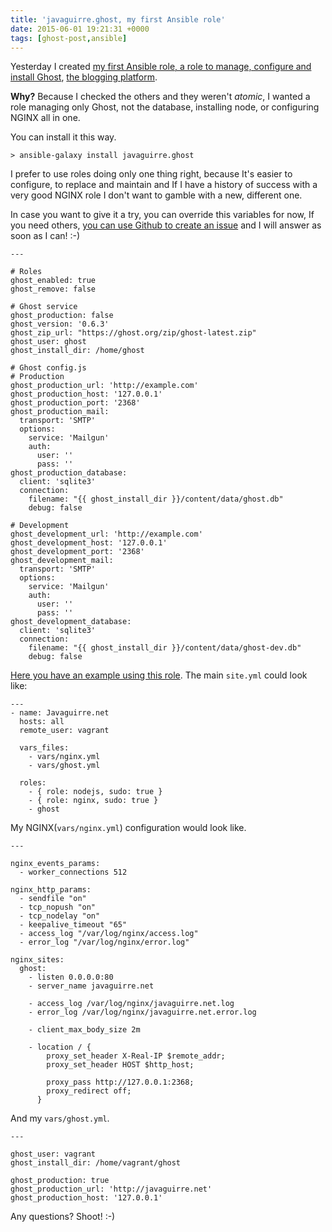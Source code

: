 ```yaml
---
title: 'javaguirre.ghost, my first Ansible role'
date: 2015-06-01 19:21:31 +0000
tags: [ghost-post,ansible]
---
```

Yesterday I created [my first Ansible role, a role to manage, configure and install Ghost][ghost_ansible], [the blogging platform][ghost].

**Why?** Because I checked the others and they weren't *atomic*, I wanted a role managing only Ghost, not the database, installing node, or configuring NGINX all in one.

You can install it this way.

<pre><code class="language-bash">&gt; ansible-galaxy install javaguirre.ghost
</code></pre>

I prefer to use roles doing only one thing right, because It's easier to configure, to replace and maintain and If I have a history of success with a very good NGINX role I don't want to gamble with a new, different one.

In case you want to give it a try, you can override this variables for now, If you need others, [you can use Github to create an issue][issue] and I will answer as soon as I can! :-)

<pre><code class="language-ruby">---

# Roles
ghost_enabled: true
ghost_remove: false

# Ghost service
ghost_production: false
ghost_version: '0.6.3'
ghost_zip_url: "https://ghost.org/zip/ghost-latest.zip"
ghost_user: ghost
ghost_install_dir: /home/ghost

# Ghost config.js
# Production
ghost_production_url: 'http://example.com'
ghost_production_host: '127.0.0.1'
ghost_production_port: '2368'
ghost_production_mail:
  transport: 'SMTP'
  options:
    service: 'Mailgun'
    auth:
      user: ''
      pass: ''
ghost_production_database:
  client: 'sqlite3'
  connection:
    filename: "{{ ghost_install_dir }}/content/data/ghost.db"
    debug: false

# Development
ghost_development_url: 'http://example.com'
ghost_development_host: '127.0.0.1'
ghost_development_port: '2368'
ghost_development_mail:
  transport: 'SMTP'
  options:
    service: 'Mailgun'
    auth:
      user: ''
      pass: ''
ghost_development_database:
  client: 'sqlite3'
  connection:
    filename: "{{ ghost_install_dir }}/content/data/ghost-dev.db"
    debug: false
</code></pre>

[Here you have an example using this role][javaguirre_ghost]. The main `site.yml` could look like:

<pre><code class="language-ruby">---
- name: Javaguirre.net
  hosts: all
  remote_user: vagrant

  vars_files:
    - vars/nginx.yml
    - vars/ghost.yml

  roles:
    - { role: nodejs, sudo: true }
    - { role: nginx, sudo: true }
    - ghost
</code></pre>

My NGINX(`vars/nginx.yml`) configuration would look like.

<pre><code class="language-ruby">---

nginx_events_params:
  - worker_connections 512

nginx_http_params:
  - sendfile "on"
  - tcp_nopush "on"
  - tcp_nodelay "on"
  - keepalive_timeout "65"
  - access_log "/var/log/nginx/access.log"
  - error_log "/var/log/nginx/error.log"

nginx_sites:
  ghost:
    - listen 0.0.0.0:80
    - server_name javaguirre.net

    - access_log /var/log/nginx/javaguirre.net.log
    - error_log /var/log/nginx/javaguirre.net.error.log

    - client_max_body_size 2m

    - location / {
        proxy_set_header X-Real-IP $remote_addr;
        proxy_set_header HOST $http_host;

        proxy_pass http://127.0.0.1:2368;
        proxy_redirect off;
      }
</code></pre>

And my `vars/ghost.yml`.

<pre><code class="language-ruby">---

ghost_user: vagrant
ghost_install_dir: /home/vagrant/ghost

ghost_production: true
ghost_production_url: 'http://javaguirre.net'
ghost_production_host: '127.0.0.1'
</code></pre>

Any questions? Shoot! :-)

[ghost_ansible]: https://github.com/javaguirre/ghost-ansible
[ghost]: https://ghost.org
[issue]: https://github.com/javaguirre/ghost-ansible/issues
[javaguirre_ghost]: https://github.com/javaguirre/javaguirrenet-ansible
